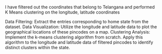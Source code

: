 I have filtered out the coordinates that belong to Telangana and performed K Means clustering on the longitude, latitude coordinates


Data Filtering:
Extract the entries corresponding to home state from the dataset.
Data Visualization:
Utilize the longitude and latitude data to plot the geographical locations of these pincodes on a map.
Clustering Analysis:
Implement the k-means clustering algorithm from scratch.
Apply this algorithm to the longitude and latitude data of filtered pincodes to identify distinct clusters within the state.
